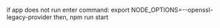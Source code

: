 if app does not run enter command: export NODE_OPTIONS=--openssl-legacy-provider
then, npm run start

